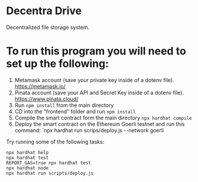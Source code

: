 # Decentra Drive

Decentralized file storage system.

###

# To run this program you will need to set up the following:
1. Metamask account (save your private key inside of a dotenv file). https://metamask.io/
2. Pinata account (save your API and Secret Key inside of a dotenv file). https://www.pinata.cloud/
3. Run `npm install` from the main directory
4. CD into the "frontend" folder and run `npm install`
5. Compile the smart contract form the main directory `npx hardhat compile`
6. Deploy the smart contract on the Ethereum Goerli testnet and run this command: `npx hardhat run scrips/deploy.js --network goerli

Try running some of the following tasks:

```shell
npx hardhat help
npx hardhat test
REPORT_GAS=true npx hardhat test
npx hardhat node
npx hardhat run scripts/deploy.js
```
